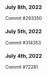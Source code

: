 ### July 8th, 2022

Commit #293350

### July 5th, 2022

Commit #314353


### July 4th, 2022

Commit #72281
